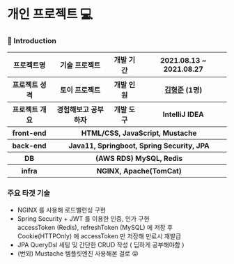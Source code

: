 # 개인 프로젝트 💻

### 🔑 Introduction

<table>
    <tr>
        <th>프로젝트명</th>
        <th>기술 프로젝트</th>
        <th>개발 기간</th>
        <th>2021.08.13 ~ 2021.08.27</th>
    </tr>
    <tr>
        <th>프로젝트 성격</th>
        <th>토이 프로젝트</th>
        <th>개발 인원</th>
        <th><a href="https://github.com/khj923265">김형준</a>	(1명)
      </th>
    </tr>
      <tr>
        <th>프로젝트 개요</th>
        <th>경험해보고 공부하자</th>
        <th>개발 도구</th>
        <th>IntelliJ IDEA</th>
    </tr>
    <tr>
        <th>front-end</th>
        <th colspan="3">HTML/CSS, JavaScript, Mustache</th>
    </tr>
    <tr>
        <th>back-end</th>
        <th colspan="3">Java11, Springboot, Spring Security, JPA</th>
    </tr>
    <tr>
        <th>DB</th>
        <th colspan="3">(AWS RDS) MySQL, Redis</th>
    </tr>
    <tr>
        <th>infra</th>
        <th colspan="3">NGINX, Apache(TomCat)</th>
    </tr>
</table>

### 주요 타겟 기술
- NGINX 를 사용해 로드밸런싱 구현
- Spring Security + JWT 를 이용한 인증, 인가 구현  
accessToken (Redis), refreshToken (MySQL) 에 저장 후 Cookie(HTTPOnly)
에 accessToken 만 저장해 만료시 재발급
- JPA QueryDsl 세팅 및 간단한 CRUD 작성 ( 딥하게 공부해야함 )
- (번외) Mustache 템플릿엔진 사용해본 걸로 😝
